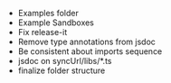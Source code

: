 - Examples folder
- Example Sandboxes
- Fix release-it
- Remove type annotations from jsdoc
- Be consistent about imports sequence
- jsdoc on syncUrl/libs/\*.ts
- finalize folder structure
